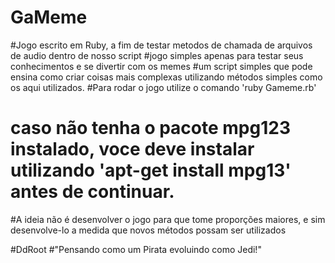 # GaMeme
#Jogo escrito em Ruby, a fim de testar metodos de chamada de arquivos de audio dentro de nosso script
#jogo simples apenas para testar seus conhecimentos  e se divertir com os memes
#um script simples que pode ensina como criar coisas mais complexas utilizando métodos simples como os aqui utilizados.
#Para rodar o jogo utilize o comando 'ruby Gameme.rb'
# caso não tenha o pacote mpg123 instalado, voce deve instalar utilizando 'apt-get install mpg13' antes de continuar. 
#A ideia não é desenvolver o jogo para que tome proporções maiores, e sim desenvolve-lo a medida que novos métodos possam ser utilizados

#DdRoot 
#"Pensando como um Pirata evoluindo como Jedi!"
